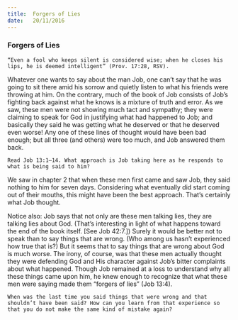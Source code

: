 ```yaml
---
title:  Forgers of Lies
date:   20/11/2016
---
```


### Forgers of Lies

`“Even a fool who keeps silent is considered wise; when he closes his lips, he is deemed intelligent” (Prov. 17:28, RSV).`

Whatever one wants to say about the man Job, one can’t say that he was going to sit there amid his sorrow and quietly listen to what his friends were throwing at him. On the contrary, much of the book of Job consists of Job’s fighting back against what he knows is a mixture of truth and error. As we saw, these men were not showing much tact and sympathy; they were claiming to speak for God in justifying what had happened to Job; and basically they said he was getting what he deserved or that he deserved even worse! Any one of these lines of thought would have been bad enough; but all three (and others) were too much, and Job answered them back.

`Read Job 13:1–14. What approach is Job taking here as he responds to what is being said to him?`

We saw in chapter 2 that when these men first came and saw Job, they said nothing to him for seven days. Considering what eventually did start coming out of their mouths, this might have been the best approach. That’s certainly what Job thought.

Notice also: Job says that not only are these men talking lies, they are talking lies about God. (That’s interesting in light of what happens toward the end of the book itself. [See Job 42:7.]) Surely it would be better not to speak than to say things that are wrong. (Who among us hasn’t experienced how true that is?) But it seems that to say things that are wrong about God is much worse. The irony, of course, was that these men actually thought they were defending God and His character against Job’s bitter complaints about what happened. Though Job remained at a loss to understand why all these things came upon him, he knew enough to recognize that what these men were saying made them “forgers of lies” (Job 13:4).
  
`When was the last time you said things that were wrong and that shouldn’t have been said? How can you learn from that experience so that you do not make the same kind of mistake again?`